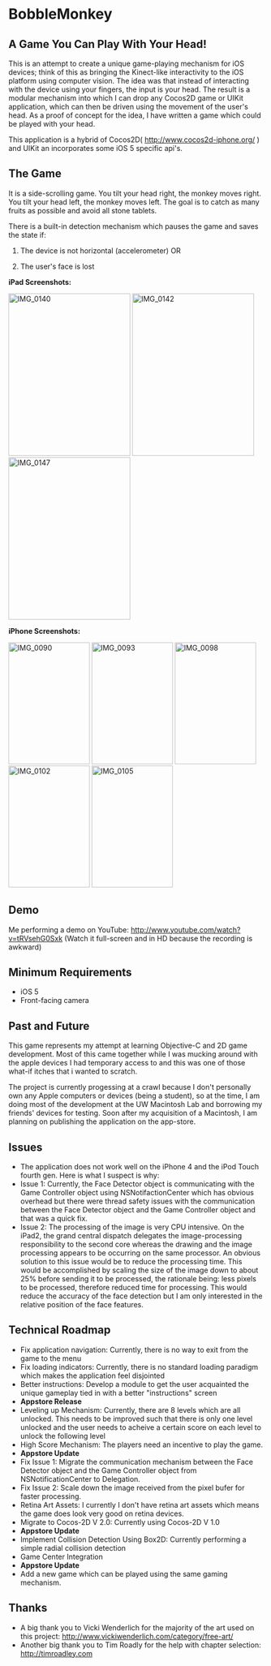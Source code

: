 BobbleMonkey
============

A Game You Can Play With Your Head!
----------------------------------------

This is an attempt to create a unique game-playing mechanism for iOS devices; think of this as bringing the Kinect-like interactivity to the iOS platform using computer vision. The idea was that instead of interacting with the device using your fingers, the input is your head. The result is a modular mechanism into which I can drop any Cocos2D game or UIKit application, which can then be driven using the movement of the user's head. As a proof of concept for the idea, I have written a game which could be played with your head. 

This application is a hybrid of Cocos2D( http://www.cocos2d-iphone.org/ ) and UIKit an incorporates some iOS 5 specific api's.

The Game
--------

It is a side-scrolling game. You tilt your head right, the monkey moves right. You tilt your head left, the monkey moves left. The goal is to catch as many fruits as possible and avoid all stone tablets. 

There is a built-in detection mechanism which pauses the game and saves the state if: 

1. The device is not horizontal (accelerometer) OR

2. The user's face is lost


**iPad Screenshots:**

<a href="http://www.flickr.com/photos/46486952@N02/7160779242/" title="IMG_0139 by al242, on Flickr"><img src="http://farm8.staticflickr.com/7091/7160779468_acf9939326.jpg" width="240" height="320" alt="IMG_0140"></a>
<a href="http://www.flickr.com/photos/46486952@N02/7160779882/" title="IMG_0142 by al242, on Flickr"><img src="http://farm8.staticflickr.com/7226/7160779882_27d41d2244.jpg" width="240" height="320" alt="IMG_0142"></a>
<a href="http://www.flickr.com/photos/46486952@N02/7160778606/" title="IMG_0147 by al242, on Flickr"><img src="http://farm8.staticflickr.com/7093/7160778606_44d2e0fb0e.jpg" width="240" height="320" alt="IMG_0147"></a>

**iPhone Screenshots:**

<a href="http://www.flickr.com/photos/46486952@N02/7161030800/" title="IMG_0090 by al242, on Flickr"><img src="http://farm8.staticflickr.com/7079/7161030800_04b3845e25_m.jpg" width="160" height="240" alt="IMG_0090"></a>
<a href="http://www.flickr.com/photos/46486952@N02/7161031028/" title="IMG_0093 by al242, on Flickr"><img src="http://farm8.staticflickr.com/7102/7161031028_884ee01122_m.jpg" width="160" height="240" alt="IMG_0093"></a>
<a href="http://www.flickr.com/photos/46486952@N02/7161031570/" title="IMG_0098 by al242, on Flickr"><img src="http://farm8.staticflickr.com/7229/7161031570_bd6cfe5e8c_m.jpg" width="160" height="240" alt="IMG_0098"></a>
<a href="http://www.flickr.com/photos/46486952@N02/7161031760/" title="IMG_0102 by al242, on Flickr"><img src="http://farm9.staticflickr.com/8022/7161031760_fffafbc97c_m.jpg" width="160" height="240" alt="IMG_0102"></a>
<a href="http://www.flickr.com/photos/46486952@N02/7161032122/" title="IMG_0105 by al242, on Flickr"><img src="http://farm8.staticflickr.com/7218/7161032122_a9e37572a7_m.jpg" width="160" height="240" alt="IMG_0105"></a>

Demo
----

Me performing a demo on YouTube: http://www.youtube.com/watch?v=tRVsehG0Sxk (Watch it full-screen and in HD because the recording is awkward)

Minimum Requirements
--------------------

* iOS 5
* Front-facing camera

Past and Future
-------------------

This game represents my attempt at learning Objective-C and 2D game development. Most of this came together while I was mucking around with the apple devices I had temporary access to and this was one of those what-if itches that i wanted to scratch. 

The project is currently progessing at a crawl because I don't personally own any Apple computers or devices (being a student), so at the time, I am doing most of the development at the UW Macintosh Lab and borrowing my friends' devices for testing. Soon after my acquisition of a Macintosh, I am planning on publishing the application on the app-store.  


Issues
------

* The application does not work well on the iPhone 4 and the iPod Touch fourth gen. Here is what I suspect is why:
 * Issue 1: Currently, the Face Detector object is communicating with the Game Controller object using NSNotifactionCenter which has obvious overhead but there were thread safety issues with the communication between the Face Detector object and the Game Controller object and that was a quick fix. 
 * Issue 2: The processing of the image is very CPU intensive. On the iPad2, the grand central dispatch delegates the image-processing responsibility to the second core whereas the drawing and the image processing appears to be occurring on the same processor. An obvious solution to this issue would be to reduce the processing time. This would be accomplished by scaling the size of the image down to about 25% before sending it to be processed, the rationale being: less pixels to be processed, therefore reduced time for processing. This would reduce the accuracy of the face detection but I am only interested in the relative position of the face features.


Technical Roadmap
----------------

* Fix application navigation: Currently, there is no way to exit from the game to the menu
* Fix loading indicators: Currently, there is no standard loading paradigm which makes the application feel disjointed
* Better instructions: Develop a module to get the user acquainted the unique gameplay tied in with a better "instructions" screen
* **Appstore Release**
* Leveling up Mechanism: Currently, there are 8 levels which are all unlocked. This needs to be improved such that there is only one level unlocked and the user needs to acheive a certain score on each level to unlock the following level 
* High Score Mechanism: The players need an incentive to play the game.
* **Appstore Update**
* Fix Issue 1: Migrate the communication mechanism between the Face Detector object and the Game Controller object from NSNotificationCenter to Delegation.
* Fix Issue 2: Scale down the image received from the pixel bufer for faster processing. 
* Retina Art Assets: I currently I don't have retina art assets which means the game does look very good on retina devices. 
* Migrate to Cocos-2D V 2.0: Currently using Cocos-2D V 1.0
* **Appstore Update**
* Implement Collision Detection Using Box2D: Currently performing a simple radial collision detection
* Game Center Integration
* **Appstore Update**
* Add a new game which can be played using the same gaming mechanism.  

Thanks
------

* A big thank you to Vicki Wenderlich for the majority of the art used on this project: http://www.vickiwenderlich.com/category/free-art/
* Another big thank you to Tim Roadly for the help with chapter selection: http://timroadley.com

